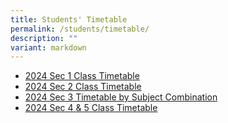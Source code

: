 ```yaml
---
title: Students' Timetable
permalink: /students/timetable/
description: ""
variant: markdown
---
```

* [2024 Sec 1 Class Timetable](/files/2024/2024_Sec_1_Class_Timetable.pdf)
* [2024 Sec 2 Class Timetable](/files/2024/2024_Sec_2_Timetable.pdf)
* [2024 Sec 3 Timetable by Subject Combination](/files/2024/2024_sec_3_timetable_by_subject_combination.pdf)
* [2024 Sec 4 & 5 Class Timetable](/files/2024/2024_Sec_4_5_Timetable.pdf)